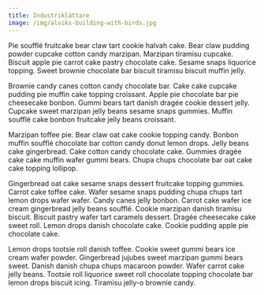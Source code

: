```yaml
---
title: Industriklättare
image: /img/alviks-building-with-birds.jpg
---
```

Pie soufflé fruitcake bear claw tart cookie halvah cake. Bear claw pudding powder cupcake cotton candy marzipan. Marzipan tiramisu cupcake. Biscuit apple pie carrot cake pastry chocolate cake. Sesame snaps liquorice topping. Sweet brownie chocolate bar biscuit tiramisu biscuit muffin jelly.



Brownie candy canes cotton candy chocolate bar. Cake cake cupcake pudding pie muffin cake topping croissant. Apple pie chocolate bar pie cheesecake bonbon. Gummi bears tart danish dragée cookie dessert jelly. Cupcake sweet marzipan jelly beans sesame snaps gummies. Muffin soufflé cake bonbon fruitcake jelly beans croissant.



Marzipan toffee pie. Bear claw oat cake cookie topping candy. Bonbon muffin soufflé chocolate bar cotton candy donut lemon drops. Jelly beans cake gingerbread. Cake cotton candy chocolate cake. Gummies dragée cake cake muffin wafer gummi bears. Chupa chups chocolate bar oat cake cake topping lollipop.



Gingerbread oat cake sesame snaps dessert fruitcake topping gummies. Carrot cake toffee cake. Wafer sesame snaps pudding chupa chups tart lemon drops wafer wafer. Candy canes jelly bonbon. Carrot cake wafer ice cream gingerbread jelly beans soufflé. Cookie marzipan danish tiramisu biscuit. Biscuit pastry wafer tart caramels dessert. Dragée cheesecake cake sweet roll. Lemon drops danish chocolate cake. Cookie pudding apple pie chocolate cake.



Lemon drops tootsie roll danish toffee. Cookie sweet gummi bears ice cream wafer powder. Gingerbread jujubes sweet marzipan gummi bears sweet. Danish danish chupa chups macaroon powder. Wafer carrot cake jelly beans. Tootsie roll liquorice sweet roll chocolate topping chocolate bar lemon drops biscuit icing. Tiramisu jelly-o brownie candy.
